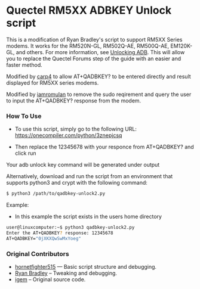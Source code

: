 # Quectel RM5XX ADBKEY Unlock script

This is a modification of Ryan Bradley's script to support RM5XX Series modems. It works for the RM520N-GL, RM502Q-AE, RM500Q-AE, EM120K-GL, and others.
For more information, see [Unlocking ADB](https://github.com/iamromulan/cellular-modem-wiki/blob/main/quectel/sdxlemur/sdxlemur_m.2_to_eth.md#unlocking-adb).
This will allow you to replace the Quectel Forums step of the guide with an easier and faster method.

Modified by [carp4](https://github.com/carp4) to allow AT+QADBKEY? to be entered directly and result displayed for RM5XX series modems.

Modified by [iamromulan](https://github.com/iamromulan) to remove the sudo reqirement and query the user to input the AT+QADBKEY? response from the modem.

### How To Use
* To use this script, simply go to the following URL:
https://onecompiler.com/python/3znepjcsq

* Then replace the 12345678 with your responce from AT+QADBKEY? and click run

Your adb unlock key command will be generated under output


Alternatively, download and run the script from an environment that supports python3 and crypt with the following command:

```sh
$ python3 /path/to/qadbkey-unlock2.py
```

Example:
* In this example the script exists in the users home directory 
```sh
user@linuxcomputer:~$ python3 qadbkey-unlock2.py
Enter the AT+QADBKEY? response: 12345678
AT+QADBKEY="0jXKXQwSwMxYoeg"

```

### Original Contributors

* [hornetfighter515](https://github.com/hornetfighter515) — Basic script structure and debugging.
* [Ryan Bradley](https://github.com/rbradley0) – Tweaking and debugging.
* [igem](https://xnux.eu/devices/feature/qadbkey-unlock.c) – Original source code.